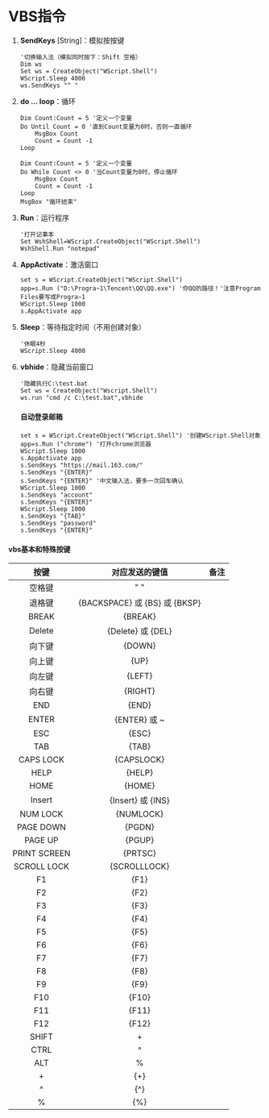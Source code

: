 # VBS指令

1. **SendKeys** [String]：模拟按按键

   ```vbscript
   '切换输入法（模拟同时按下：Shift 空格）
   Dim ws
   Set ws = CreateObject("WScript.Shell")
   WScript.Sleep 4000
   ws.SendKeys "^ "
   ```

2. **do ... loop**：循环

   ```vbscript
   Dim Count:Count = 5 '定义一个变量
   Do Until Count = 0 '直到Count变量为0时，否则一直循环
       MsgBox Count
       Count = Count -1
   Loop
   ```

   ```vbscript
   Dim Count:Count = 5 '定义一个变量
   Do While Count <> 0 '当Count变量为0时，停止循环
       MsgBox Count
       Count = Count -1
   Loop
   MsgBox "循环结束"
   ```

3. **Run**：运行程序

   ```vbscript
   '打开记事本
   Set WshShell=WScript.CreateObject("WScript.Shell") 
   WshShell.Run "notepad"
   ```

4. **AppActivate**：激活窗口

   ```vbscript
   set s = WScript.CreateObject("WScript.Shell")
   app=s.Run ("D:\Progra~1\Tencent\QQ\QQ.exe") '你QQ的路径！'注意Program Files要写成Progra~1
   WScript.Sleep 1000
   s.AppActivate app
   ```

5. **Sleep**：等待指定时间（不用创建对象）

   ```vbscript
   '休眠4秒
   WScript.Sleep 4000
   ```

6. **vbhide**：隐藏当前窗口

   ```vbscript
   '隐藏执行C:\test.bat
   Set ws = CreateObject("Wscript.Shell") 
   ws.run "cmd /c C:\test.bat",vbhide
   ```





   #### 自动登录邮箱

   ```vbscript
   set s = WScript.CreateObject("WScript.Shell") '创建WScript.Shell对象
   app=s.Run ("chrome") '打开chrome浏览器
   WScript.Sleep 1000
   s.AppActivate app
   s.SendKeys "https://mail.163.com/"
   s.SendKeys "{ENTER}"
   s.SendKeys "{ENTER}" '中文输入法，要多一次回车确认
   WScript.Sleep 1000
   s.SendKeys "account"
   s.SendKeys "{ENTER}"
   WScript.Sleep 1000
   s.SendKeys "{TAB}"
   s.SendKeys "password"
   s.SendKeys "{ENTER}"
   ```




#### vbs基本和特殊按键

|     按键     |        对应发送的键值         | 备注 |
| :----------: | :---------------------------: | :--: |
|    空格键    |              " "              |      |
|    退格键    | {BACKSPACE} 或 {BS} 或 {BKSP} |      |
|    BREAK     |            {BREAK}            |      |
|    Delete    |   {Delete}     或     {DEL}   |      |
|    向下键    |            {DOWN}             |      |
|    向上键    |             {UP}              |      |
|    向左键    |            {LEFT}             |      |
|    向右键    |            {RIGHT}            |      |
|     END      |             {END}             |      |
|    ENTER     |     {ENTER}     或     ~      |      |
|     ESC      |             {ESC}             |      |
|     TAB      |             {TAB}             |      |
|  CAPS LOCK   |          {CAPSLOCK}           |      |
|     HELP     |            {HELP}             |      |
|     HOME     |            {HOME}             |      |
|    Insert    |   {Insert}     或     {INS}   |      |
|   NUM LOCK   |           {NUMLOCK}           |      |
|  PAGE DOWN   |            {PGDN}             |      |
|   PAGE UP    |            {PGUP}             |      |
| PRINT SCREEN |            {PRTSC}            |      |
| SCROLL LOCK  |         {SCROLLLOCK}          |      |
|      F1      |             {F1}              |      |
|      F2      |             {F2}              |      |
|      F3      |             {F3}              |      |
|      F4      |             {F4}              |      |
|      F5      |             {F5}              |      |
|      F6      |             {F6}              |      |
|      F7      |             {F7}              |      |
|      F8      |             {F8}              |      |
|      F9      |             {F9}              |      |
|     F10      |             {F10}             |      |
|     F11      |             {F11}             |      |
|     F12      |             {F12}             |      |
|    SHIFT     |               +               |      |
|     CTRL     |               ^               |      |
|     ALT      |               %               |      |
|      +       |              {+}              |      |
|      ^       |              {^}              |      |
|      %       |              {%}              |      |

